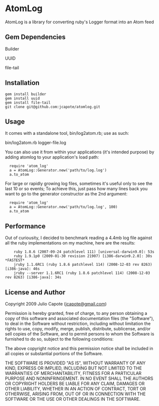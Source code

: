 # AtomLog

AtomLog is a library for converting ruby's Logger format into an Atom feed

## Gem Dependencies

   Builder

   UUID

   file-tail   

## Installation

	gem install builder
	gem install uuid
	gem install file-tail
	git clone git@github.com:jcapote/atomlog.git

## Usage

It comes with a standalone tool, bin/log2atom.rb; use as such:

   bin/log2atom.rb logger-file.log

You can also use it from within your applications (it's intended purpose) by adding atomlog
to your application's load path:

      require 'atom_log'
      a = AtomLog::Generator.new('path/to/log.log')
      a.to_atom

For large or rapidly growing log files, sometimes it's useful only to see the last 10 or so events; To achieve this, just pass how many lines back you want to go to the generator constructor as the 2nd argument:

      require 'atom_log'
      a = AtomLog::Generator.new('path/to/log.log', 100)
      a.to_atom


## Performance

Out of curiousity, I decided to benchmark reading a 4.4mb log file against all the ruby implementations on my machine, here are the results:

        ruby 1.8.6 (2007-09-24 patchlevel 111) [universal-darwin9.0]: 53s
        ruby 1.9.1p0 (2009-01-30 revision 21907) [i386-darwin9.2.0]: 30s *FASTEST*
        jruby 1.1.6RC1 (ruby 1.8.6 patchlevel 114) (2008-12-03 rev 8263) [i386-java]: 46s
        jruby --server 1.1.6RC1 (ruby 1.8.6 patchlevel 114) (2008-12-03 rev 8263) [i386-java]: 34s   
	

## License and Author

Copyright 2009 Julio Capote (jcapote@gmail.com)

Permission is hereby granted, free of charge, to any person obtaining
a copy of this software and associated documentation files (the
"Software"), to deal in the Software without restriction, including
without limitation the rights to use, copy, modify, merge, publish,
distribute, sublicense, and/or sell copies of the Software, and to
permit persons to whom the Software is furnished to do so, subject to
the following conditions:

The above copyright notice and this permission notice shall be
included in all copies or substantial portions of the Software.

THE SOFTWARE IS PROVIDED "AS IS", WITHOUT WARRANTY OF ANY KIND,
EXPRESS OR IMPLIED, INCLUDING BUT NOT LIMITED TO THE WARRANTIES OF
MERCHANTABILITY, FITNESS FOR A PARTICULAR PURPOSE AND
NONINFRINGEMENT. IN NO EVENT SHALL THE AUTHORS OR COPYRIGHT HOLDERS BE
LIABLE FOR ANY CLAIM, DAMAGES OR OTHER LIABILITY, WHETHER IN AN ACTION
OF CONTRACT, TORT OR OTHERWISE, ARISING FROM, OUT OF OR IN CONNECTION
WITH THE SOFTWARE OR THE USE OR OTHER DEALINGS IN THE SOFTWARE.
